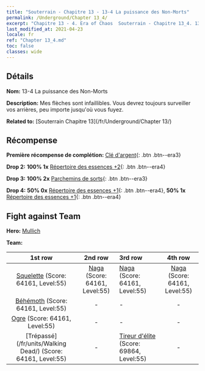 ```yaml
---
title: "Souterrain - Chapitre 13 - 13-4 La puissance des Non-Morts"
permalink: /Underground/Chapter 13_4/
excerpt: "Chapitre 13 - 4. Era of Chaos  Souterrain - Chapitre 13_4. 13-4 La puissance des Non-Morts"
last_modified_at: 2021-04-23
locale: fr
ref: "Chapter 13_4.md"
toc: false
classes: wide
---
```


## Détails

 **Nom:** 13-4 La puissance des Non-Morts

 **Description:** Mes flèches sont infaillibles. Vous devrez toujours surveiller vos arrières, peu importe jusqu'où vous fuyez.

 **Related to:** [Souterrain Chapitre 13](/fr/Underground/Chapter 13/)

## Récompense

 **Première récompense de complétion:** [Clé d'argent](/ItemsFR/con_693/){: .btn .btn--era3}

 **Drop 2:** **100% 1x** [Répertoire des essences +2](/ItemsFR/mat_53/){: .btn .btn--era4}

 **Drop 3:** **100% 2x** [Parchemins de sorts](/ItemsFR/con_694/){: .btn .btn--era3}

 **Drop 4:** **50% 0x** [Répertoire des essences +1](/ItemsFR/mat_46/){: .btn .btn--era4}, **50% 1x** [Répertoire des essences +1](/ItemsFR/mat_46/){: .btn .btn--era4}


## Fight against Team
 **Hero:** [Mullich](/fr/heroes/Mullich/)

 **Team:**


  | 1st row | 2nd row | 3rd row | 4th row |
  |:----:|:----:|:----|:----:|
  | [Squelette](/fr/units/Skeleton/) (Score: 64161, Level:55)  | [Naga](/fr/units/Naga/) (Score: 64161, Level:55)  | [Naga](/fr/units/Naga/) (Score: 64161, Level:55)  | [Naga](/fr/units/Naga/) (Score: 64161, Level:55)  |
  | [Béhémoth](/fr/units/Behemoth/) (Score: 64161, Level:55)  | - | - | - |
  | [Ogre](/fr/units/Ogre/) (Score: 64161, Level:55)  | - | - | - |
  | [Trépassé](/fr/units/Walking Dead/) (Score: 64161, Level:55)  | - | [Tireur d'élite](/fr/units/Sharpshooter/) (Score: 69864, Level:55)  | - |


